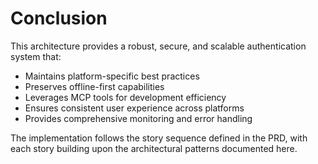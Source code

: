 # Conclusion

This architecture provides a robust, secure, and scalable authentication system that:
- Maintains platform-specific best practices
- Preserves offline-first capabilities
- Leverages MCP tools for development efficiency
- Ensures consistent user experience across platforms
- Provides comprehensive monitoring and error handling

The implementation follows the story sequence defined in the PRD, with each story building upon the architectural patterns documented here.